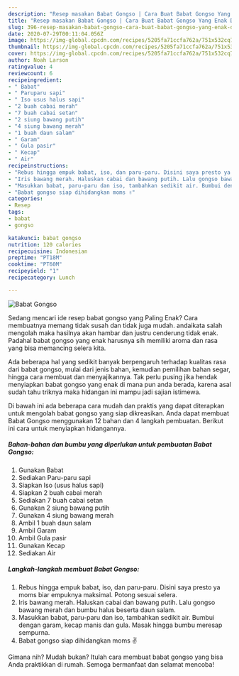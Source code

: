```yaml
---
description: "Resep masakan Babat Gongso | Cara Buat Babat Gongso Yang Enak Dan Lezat"
title: "Resep masakan Babat Gongso | Cara Buat Babat Gongso Yang Enak Dan Lezat"
slug: 396-resep-masakan-babat-gongso-cara-buat-babat-gongso-yang-enak-dan-lezat
date: 2020-07-29T00:11:04.056Z
image: https://img-global.cpcdn.com/recipes/5205fa71ccfa762a/751x532cq70/babat-gongso-foto-resep-utama.jpg
thumbnail: https://img-global.cpcdn.com/recipes/5205fa71ccfa762a/751x532cq70/babat-gongso-foto-resep-utama.jpg
cover: https://img-global.cpcdn.com/recipes/5205fa71ccfa762a/751x532cq70/babat-gongso-foto-resep-utama.jpg
author: Noah Larson
ratingvalue: 4
reviewcount: 6
recipeingredient:
- " Babat"
- " Paruparu sapi"
- " Iso usus halus sapi"
- "2 buah cabai merah"
- "7 buah cabai setan"
- "2 siung bawang putih"
- "4 siung bawang merah"
- "1 buah daun salam"
- " Garam"
- " Gula pasir"
- " Kecap"
- " Air"
recipeinstructions:
- "Rebus hingga empuk babat, iso, dan paru-paru. Disini saya presto ya moms biar empuknya maksimal. Potong sesuai selera."
- "Iris bawang merah. Haluskan cabai dan bawang putih. Lalu gongso bawang merah dan bumbu halus beserta daun salam."
- "Masukkan babat, paru-paru dan iso, tambahkan sedikit air. Bumbui dengan garam, kecap manis dan gula. Masak hingga bumbu meresap sempurna."
- "Babat gongso siap dihidangkan moms ✌"
categories:
- Resep
tags:
- babat
- gongso

katakunci: babat gongso 
nutrition: 120 calories
recipecuisine: Indonesian
preptime: "PT18M"
cooktime: "PT60M"
recipeyield: "1"
recipecategory: Lunch

---
```



![Babat Gongso](https://img-global.cpcdn.com/recipes/5205fa71ccfa762a/751x532cq70/babat-gongso-foto-resep-utama.jpg)

Sedang mencari ide resep babat gongso yang Paling Enak? Cara membuatnya memang tidak susah dan tidak juga mudah. andaikata salah mengolah maka hasilnya akan hambar dan justru cenderung tidak enak. Padahal babat gongso yang enak harusnya sih memiliki aroma dan rasa yang bisa memancing selera kita.

Ada beberapa hal yang sedikit banyak berpengaruh terhadap kualitas rasa dari babat gongso, mulai dari jenis bahan, kemudian pemilihan bahan segar, hingga cara membuat dan menyajikannya. Tak perlu pusing jika hendak menyiapkan babat gongso yang enak di mana pun anda berada, karena asal sudah tahu triknya maka hidangan ini mampu jadi sajian istimewa.




Di bawah ini ada beberapa cara mudah dan praktis yang dapat diterapkan untuk mengolah babat gongso yang siap dikreasikan. Anda dapat membuat Babat Gongso menggunakan 12 bahan dan 4 langkah pembuatan. Berikut ini cara untuk menyiapkan hidangannya.

<!--inarticleads1-->

##### Bahan-bahan dan bumbu yang diperlukan untuk pembuatan Babat Gongso:

1. Gunakan  Babat
1. Sediakan  Paru-paru sapi
1. Siapkan  Iso (usus halus sapi)
1. Siapkan 2 buah cabai merah
1. Sediakan 7 buah cabai setan
1. Gunakan 2 siung bawang putih
1. Gunakan 4 siung bawang merah
1. Ambil 1 buah daun salam
1. Ambil  Garam
1. Ambil  Gula pasir
1. Gunakan  Kecap
1. Sediakan  Air




<!--inarticleads2-->

##### Langkah-langkah membuat Babat Gongso:

1. Rebus hingga empuk babat, iso, dan paru-paru. Disini saya presto ya moms biar empuknya maksimal. Potong sesuai selera.
1. Iris bawang merah. Haluskan cabai dan bawang putih. Lalu gongso bawang merah dan bumbu halus beserta daun salam.
1. Masukkan babat, paru-paru dan iso, tambahkan sedikit air. Bumbui dengan garam, kecap manis dan gula. Masak hingga bumbu meresap sempurna.
1. Babat gongso siap dihidangkan moms ✌




Gimana nih? Mudah bukan? Itulah cara membuat babat gongso yang bisa Anda praktikkan di rumah. Semoga bermanfaat dan selamat mencoba!
